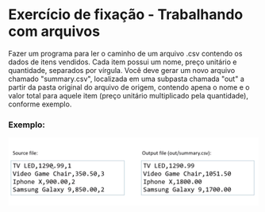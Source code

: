 # Exercício de fixação - Trabalhando com arquivos
Fazer um programa para ler o caminho de um arquivo .csv contendo os dados
de itens vendidos. Cada item possui um nome, preço unitário e quantidade,
separados por vírgula. Você deve gerar um novo arquivo chamado "summary.csv",
localizada em uma subpasta chamada "out" a partir da pasta original do
arquivo de origem, contendo apena o nome e o valor total para aquele item
(preço unitário multiplicado pela quantidade), conforme exemplo.
### Exemplo:
![imagem de exemplo](img/exemplo.png)